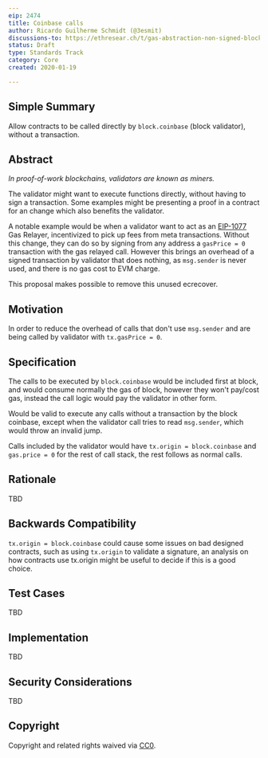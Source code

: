 ```yaml
---
eip: 2474
title: Coinbase calls
author: Ricardo Guilherme Schmidt (@3esmit)
discussions-to: https://ethresear.ch/t/gas-abstraction-non-signed-block-validator-only-procedures/4388/2
status: Draft
type: Standards Track 
category: Core
created: 2020-01-19

---
```


## Simple Summary

Allow contracts to be called directly by `block.coinbase` (block validator), without a transaction.

## Abstract

_In proof-of-work blockchains, validators are known as miners._

The validator might want to execute functions directly, without having to sign a transaction. Some examples might be presenting a proof in a contract for an change which also benefits the validator. 

A notable example would be when a validator want to act as an [EIP-1077] Gas Relayer, incentivized to pick up fees from meta transactions. 
Without this change, they can do so by signing from any address a `gasPrice = 0` transaction with the gas relayed call. 
However this brings an overhead of a signed transaction by validator that does nothing, as `msg.sender` is never used, and there is no gas cost to EVM charge. 

This proposal makes possible to remove this unused ecrecover.

## Motivation

In order to reduce the overhead of calls that don't use `msg.sender` and are being called by validator with `tx.gasPrice = 0`. 

## Specification

The calls to be executed by `block.coinbase` would be included first at block, and would consume normally the gas of block, however they won't pay/cost gas, instead the call logic would pay the validator in other form. 

Would be valid to execute any calls without a transaction by the block coinbase, except when the validator call tries to read `msg.sender`, which would throw an invalid jump.

Calls included by the validator would have `tx.origin = block.coinbase` and `gas.price = 0` for the rest of call stack, the rest follows as normal calls.

## Rationale

TBD

## Backwards Compatibility

`tx.origin = block.coinbase` could cause some issues on bad designed contracts, such as using `tx.origin` to validate a signature, an analysis on how contracts use tx.origin might be useful to decide if this is a good choice.

## Test Cases

TBD

## Implementation

TBD

## Security Considerations

TBD

## Copyright

Copyright and related rights waived via [CC0](https://creativecommons.org/publicdomain/zero/1.0/).

[EIP-1077]: https://eips.ethereum.org/EIPS/eip-1077